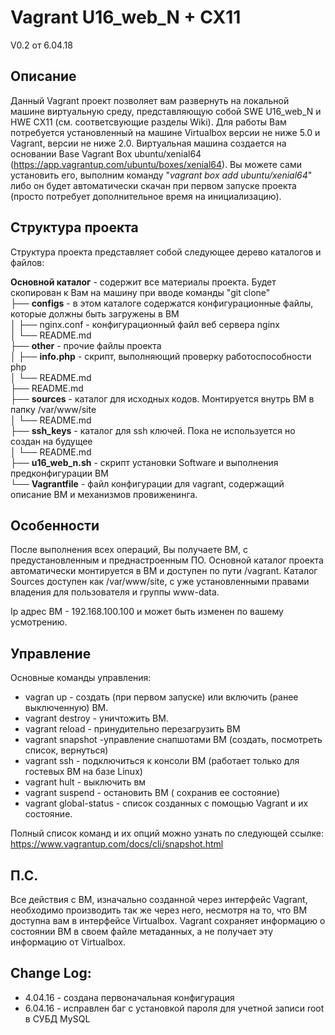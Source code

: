 # Vagrant  U16_web_N + CX11
V0.2 от 6.04.18

## Описание
Данный Vagrant проект позволяет вам развернуть на локальной машине виртуальную среду, представляющую собой  SWE U16_web_N и HWE CX11 (см. соответсвующие разделы Wiki).
Для работы Вам потребуется установленный на машине Virtualbox версии не ниже 5.0 и Vagrant, версии не ниже 2.0.
Виртуальная машина создается на основании Base Vagrant Box ubuntu/xenial64 (https://app.vagrantup.com/ubuntu/boxes/xenial64). Вы можете сами установить его, выполним команду "*vagrant box add ubuntu/xenial64*" либо он будет автоматически скачан при первом запуске проекта (просто потребует дополнительное время на инициализацию).

## Структура проекта
Структура проекта представляет собой следующее дерево каталогов и файлов:

**Основной каталог** - содержит все материалы проекта. Будет скопирован к Вам на машину при вводе команды "git clone"   
├── **configs** - в этом каталоге содержатся конфигурационные файлы, которые должны быть загружены в ВМ   
│   ├── nginx.conf - конфигурационный файл веб сервера nginx   
│   └── README.md   
├── **other** - прочие файлы проекта   
│   ├── **info.php** - скрипт, выполняющий проверку работоспособности php   
│   └── README.md   
├── README.md   
├── **sources** - каталог для исходных кодов. Монтируется внутрь ВМ в папку /var/www/site   
│   └── README.md   
├── **ssh_keys** - каталог для ssh ключей. Пока не используется но создан на будущее   
│   └── README.md   
├── **u16_web_n.sh** - скрипт установки Software и выполнения предконфигурации ВМ   
└── **Vagrantfile** - файл конфигурации для vagrant, содержащий описание ВМ и механизмов провиженинга.   

## Особенности
После выполнения всех операций, Вы получаете ВМ, с предустановленным и преднастроенным ПО.
Основной каталог проекта автоматически монтируется в ВМ и доступен по пути /vagrant. Каталог Sources доступен как /var/www/site, с уже установленными правами владения для пользователя и группы www-data.

Ip адрес ВМ - 192.168.100.100 и может быть изменен по вашему усмотрению.

## Управление
Основные команды управления:

 - vagran up - создать (при первом запуске) или включить (ранее выключенную) ВМ.
 - vagrant destroy - уничтожить ВМ.
 - vagrant reload - принудительно перезагрузить ВМ
 - vagrant snapshot -управление снапшотами ВМ (создать, посмотреть список, вернуться)
 - vagrant ssh - подключиться к консоли ВМ (работает только для гостевых ВМ на базе Linux)
 - vagrant hult - выключить вм
 - vagrant suspend - остановить ВМ ( сохранив ее состояние)
 - vagrant global-status - список созданных с помощью Vagrant  и их состояние.

Полный список команд и их опций можно узнать по следующей ссылке: https://www.vagrantup.com/docs/cli/snapshot.html

## П.С.
Все действия с ВМ, изначально созданной через интерфейс Vagrant, необходимо производить так же через него, несмотря на то, что ВМ доступна вам в интерфейсе Virtualbox. Vagrant сохраняет информацию о состоянии ВМ в своем файле метаданных, а не получает эту информацию от Virtualbox.


## Change Log:
- 4.04.16 - создана первоначальная конфигурация
- 6.04.16 - исправлен баг с установкой пароля для учетной записи root в СУБД MySQL

